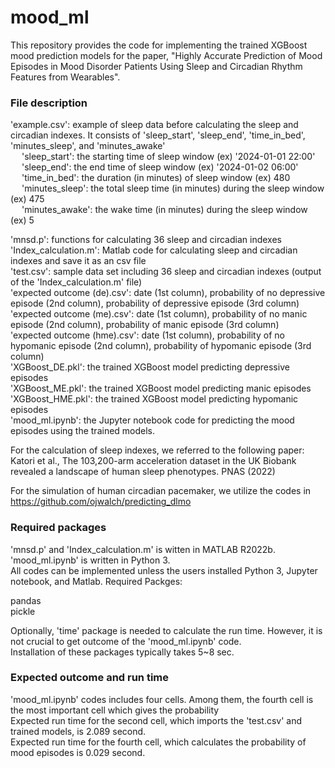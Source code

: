 # mood_ml

This repository provides the code for implementing the trained XGBoost mood prediction models for the paper, "Highly Accurate Prediction of Mood Episodes in Mood Disorder Patients Using Sleep and Circadian Rhythm Features from Wearables".

### File description

'example.csv': example of sleep data before calculating the sleep and circadian indexes. It consists of 'sleep_start', 'sleep_end', 'time_in_bed', 'minutes_sleep', and 'minutes_awake'   
&emsp; 'sleep_start': the starting time of sleep window (ex) '2024-01-01 22:00'  
&emsp; 'sleep_end': the end time of sleep window (ex) '2024-01-02 06:00'  
&emsp; 'time_in_bed': the duration (in minutes) of sleep window (ex) 480  
&emsp; 'minutes_sleep': the total sleep time (in minutes) during the sleep window (ex) 475  
&emsp; 'minutes_awake': the wake time (in minutes) during the sleep window (ex) 5  

'mnsd.p': functions for calculating 36 sleep and circadian indexes  
'Index_calculation.m': Matlab code for calculating sleep and circadian indexes and save it as an csv file  
'test.csv': sample data set including 36 sleep and circadian indexes (output of the 'Index_calculation.m' file)  
'expected outcome (de).csv': date (1st column), probability of no depressive episode (2nd column), probability of depressive episode (3rd column)  
'expected outcome (me).csv': date (1st column), probability of no manic episode (2nd column), probability of manic episode (3rd column)  
'expected outcome (hme).csv': date (1st column), probability of no hypomanic episode (2nd column), probability of hypomanic episode (3rd column)  
'XGBoost_DE.pkl': the trained XGBoost model predicting depressive episodes  
'XGBoost_ME.pkl': the trained XGBoost model predicting manic episodes  
'XGBoost_HME.pkl': the trained XGBoost model predicting hypomanic episodes  
'mood_ml.ipynb': the Jupyter notebook code for predicting the mood episodes using the trained models.  

For the calculation of sleep indexes, we referred to the following paper:  
Katori et al., The 103,200-arm acceleration dataset in the UK Biobank revealed a landscape of human sleep phenotypes. PNAS (2022)

For the simulation of human circadian pacemaker, we utilize the codes in https://github.com/ojwalch/predicting_dlmo

### Required packages

'mnsd.p' and 'Index_calculation.m' is witten in MATLAB R2022b.
'mood_ml.ipynb' is written in Python 3.  
All codes can be implemented unless the users installed Python 3, Jupyter notebook, and Matlab.
Required Packges:  

  pandas  
  pickle

Optionally, 'time' package is needed to calculate the run time. However, it is not crucial to get outcome of the 'mood_ml.ipynb' code.  
Installation of these packages typically takes 5~8 sec. 

### Expected outcome and run time

'mood_ml.ipynb' codes includes four cells. Among them, the fourth cell is the most important cell which gives the probability  
Expected run time for the second cell, which imports the 'test.csv' and trained models, is 2.089 second.  
Expected run time for the fourth cell, which calculates the probability of mood episodes is 0.029 second.  
